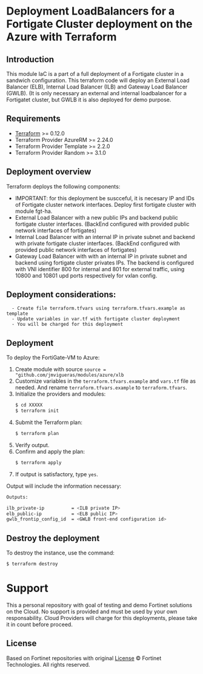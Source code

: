 # Deployment LoadBalancers for a Fortigate Cluster deployment on the Azure with Terraform
## Introduction

This module IaC is a part of a full deployment of a Fortigate cluster in a sandwich configuration. This terraform code will deploy an External Load Balancer (ELB), Internal Load Balancer (ILB) and Gateway Load Balancer (GWLB). (It is only necessary an external and internal loadbalancer for a Fortigatet cluster, but GWLB it is also deployed for demo purpose.  

## Requirements
* [Terraform](https://learn.hashicorp.com/terraform/getting-started/install.html) >= 0.12.0
* Terraform Provider AzureRM >= 2.24.0
* Terraform Provider Template >= 2.2.0
* Terraform Provider Random >= 3.1.0


## Deployment overview
Terraform deploys the following components:
   - IMPORTANT: for this deployment be suscceful, it is necesary IP and IDs of Fortigate cluster network interfaces. Deploy first fortigate cluster with module fgt-ha.
   - External Load Balancer with a new public IPs and backend public fortigate cluster interfaces. (BackEnd configured with provided public network interfaces of fortigates)
   - Internal Load Balancer with an internal IP in private subnet and backend with private fortigate cluster interfaces. (BackEnd configured with provided public network interfaces of fortigates)
   - Gateway Load Balancer with with an internal IP in private subnet and backend using fortigate cluster privates IPs. The backend is configured with VNI identifier 800 for internal and 801 for external traffic, using 10800 and 10801 upd ports respectively for vxlan config. 


## Deployment considerations:
      - Create file terraform.tfvars using terraform.tfvars.example as template 
      - Update variables in var.tf with fortigate cluster deployment
      - You will be charged for this deployment


## Deployment
To deploy the FortiGate-VM to Azure:
1. Create module with source `source = "github.com/jmvigueras/modules/azure/xlb`
2. Customize variables in the `terraform.tfvars.example` and `vars.tf` file as needed.  And rename `terraform.tfvars.example` to `terraform.tfvars`.
3. Initialize the providers and modules:
   ```sh
   $ cd XXXXX
   $ terraform init
    ```
4. Submit the Terraform plan:
   ```sh
   $ terraform plan
   ```
5. Verify output.
6. Confirm and apply the plan:
   ```sh
   $ terraform apply
   ```
7. If output is satisfactory, type `yes`.

Output will include the information necessary:
```sh
Outputs:

ilb_private-ip          = <ILB private IP>
elb_public-ip           = <ELB public IP>
gwlb_frontip_config_id  = <GWLB front-end configuration id>
```

## Destroy the deployment
To destroy the instance, use the command:
```sh
$ terraform destroy
```

# Support
This a personal repository with goal of testing and demo Fortinet solutions on the Cloud. No support is provided and must be used by your own responsability. Cloud Providers will charge for this deployments, please take it in count before proceed.

## License
Based on Fortinet repositories with original [License](https://github.com/fortinet/fortigate-terraform-deploy/blob/master/LICENSE) © Fortinet Technologies. All rights reserved.

